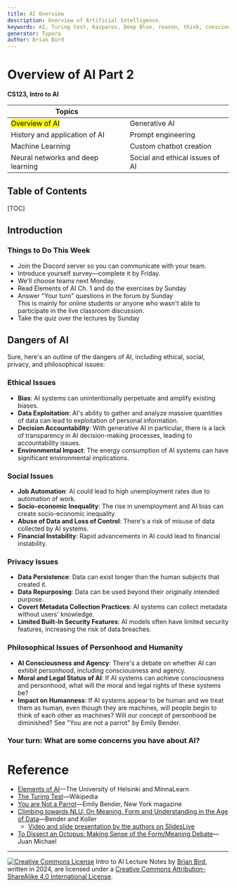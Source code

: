 ```yaml
---
title: AI Overview
description: Overview of Artificial Intelligence.
keywords: AI, Turing test, Kasparov, Deep Blue, reason, think, conscious
generator: Typora
author: Brian Bird
---
```


<h1>Overview of AI Part 2</h1>

**CS123, Intro to AI**

| Topics                            |                                 |
| --------------------------------- | ------------------------------- |
| <mark>Overview of AI</mark>       | Generative AI                   |
| History and application of AI     | Prompt engineering              |
| Machine Learning                  | Custom chatbot creation         |
| Neural networks and deep learning | Social and ethical issues of AI |



<h2>Table of Contents</h2>

[TOC]

## Introduction

### Things to Do This Week

- Join the Discord server so you can communicate with your team.
- Introduce yourself survey&mdash;complete it by Friday. 
- We'll choose teams next Monday.
- Read Elements of AI Ch. 1 and do the exercises by Sunday
- Answer "Your turn" questions in the forum by Sunday  
  This is mainly for online students or anyone who wasn't able to participate in the live classroom discussion.
- Take the quiz over the lectures by Sunday

## Dangers of AI

Sure, here's an outline of the dangers of AI, including ethical, social, privacy, and philosophical issues:

### Ethical Issues

- **Bias**: AI systems can unintentionally perpetuate and amplify existing biases.
- **Data Exploitation**: AI's ability to gather and analyze massive quantities of data can lead to exploitation of personal information.
- **Decision Accountability**: With generative AI in particular, there is a lack of transparency in AI decision-making processes, leading to accountability issues.
- **Environmental Impact**: The energy consumption of AI systems can have significant environmental implications.

### Social Issues

- **Job Automation**: AI could lead to high unemployment rates due to automation of work.
- **Socio-economic Inequality**: The rise in unemployment and AI bias can create socio-economic inequality.
- **Abuse of Data and Loss of Control**: There's a risk of misuse of data collected by AI systems.
- **Financial Instability**: Rapid advancements in AI could lead to financial instability.

### Privacy Issues

- **Data Persistence**: Data can exist longer than the human subjects that created it.
- **Data Repurposing**: Data can be used beyond their originally intended purpose.
- **Covert Metadata Collection Practices**: AI systems can collect metadata without users' knowledge.
- **Limited Built-In Security Features**: AI models often have limited security features, increasing the risk of data breaches.

### Philosophical Issues of Personhood and Humanity

- **AI Consciousness and Agency**: There's a debate on whether AI can exhibit personhood, including consciousness and agency.
- **Moral and Legal Status of AI**: If AI systems can achieve consciousness and personhood, what will the moral and legal rights of these systems be?
- **Impact on Humanness**: If AI systems appear to be human and we treat them as human, even though they are machines, will people begin to think of each other as machines? Will our concept of personhood be diminished? See "You are not a parrot" by Emily Bender.

### Your turn: What are some concerns you have about AI?



# Reference

- [Elements of AI](https://www.elementsofai.com/)&mdash;The University of Helsinki and MinnaLearn
- [The Turing Test](https://en.wikipedia.org/wiki/Turing_test)&mdash;Wikipedia
- [You are Not a Parrot](https://nymag.com/intelligencer/article/ai-artificial-intelligence-chatbots-emily-m-bender.html)&mdash;Emily Bender, New York magazine
- [Climbing towards NLU: On Meaning, Form and Understanding in the Age of Data](https://aclanthology.org/2020.acl-main.463.pdf)&mdash;Bender and Koller  
  - [Video and slide presentation by the authors on SlidesLive](https://slideslive.com/38929214/climbing-towards-nlu-on-meaning-form-and-understanding-in-the-age-of-data)
- [To Dissect an Octopus: Making Sense of the Form/Meaning Debate](https://julianmichael.org/blog/2020/07/23/to-dissect-an-octopus.html)&mdash;Juan Michael



---

[![Creative Commons License](https://i.creativecommons.org/l/by-sa/4.0/88x31.png)](http://creativecommons.org/licenses/by-sa/4.0/) Intro to AI Lecture Notes by [Brian Bird](https://profbird.dev), written in <time>2024</time>, are licensed under a [Creative Commons Attribution-ShareAlike 4.0 International License](http://creativecommons.org/licenses/by-sa/4.0/). 
